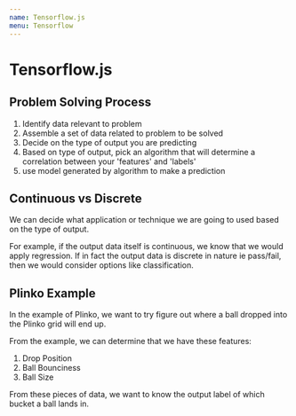 ```yaml
---
name: Tensorflow.js
menu: Tensorflow
---
```


# Tensorflow.js

## Problem Solving Process

1. Identify data relevant to problem
2. Assemble a set of data related to problem to be solved
3. Decide on the type of output you are predicting
4. Based on type of output, pick an algorithm that will determine a correlation between your 'features' and 'labels'
5. use model generated by algorithm to make a prediction

## Continuous vs Discrete

We can decide what application or technique we are going to used based on the type of output.

For example, if the output data itself is continuous, we know that we would apply regression. If in fact the output data is discrete in nature ie pass/fail, then we would consider options like classification.

## Plinko Example

In the example of Plinko, we want to try figure out where a ball dropped into the Plinko grid will end up.

From the example, we can determine that we have these features:

1. Drop Position
2. Ball Bounciness
3. Ball Size

From these pieces of data, we want to know the output label of which bucket a ball lands in.

